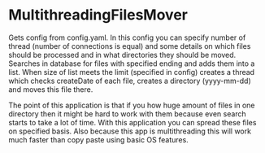 # MultithreadingFilesMover
Gets config from config.yaml. In this config you can specify number of thread (number of connections is equal) and some details on
which files should be processed and in what directories they should be moved.
Searches in database for files with specified ending and adds them into a list. 
When size of list meets the limit (specified in config) creates a thread which checks createDate of each file, creates a directory
(yyyy-mm-dd) and moves this file there.

The point of this application is that if you how huge amount of files in one directory then it might be hard to work with them
because even search starts to take a lot of time. With this application you can spread these files on specified basis. Also
because this app is multithreading this will work much faster than copy paste using basic OS features.
